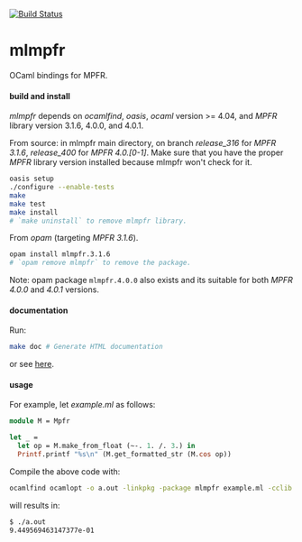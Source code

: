 [![Build Status](https://travis-ci.com/thvnx/mlmpfr.svg?branch=travis-ci)](https://travis-ci.com/thvnx/mlmpfr)

# mlmpfr
OCaml bindings for MPFR.

#### build and install

*mlmpfr* depends on _ocamlfind_, _oasis_, _ocaml_ version >= 4.04, and
_MPFR_ library version 3.1.6, 4.0.0, and 4.0.1.

From source: in mlmpfr main directory, on branch _release_316_ for _MPFR 3.1.6_, _release_400_ for _MPFR 4.0.[0-1]_.
Make sure that you have the proper _MPFR_ library version installed because mlmpfr won't check for it.

```bash
oasis setup
./configure --enable-tests
make
make test
make install
# `make uninstall` to remove mlmpfr library.
```

From _opam_ (targeting _MPFR 3.1.6_).

```bash
opam install mlmpfr.3.1.6
# `opam remove mlmpfr` to remove the package.
```
Note: opam package `mlmpfr.4.0.0` also exists and its suitable for both _MPFR 4.0.0_ and _4.0.1_ versions.

#### documentation

Run:
```bash
make doc # Generate HTML documentation
```
or see [here](https://thvnx.github.io/mlmpfr/).

#### usage

For example, let _example.ml_ as follows:

```ocaml
module M = Mpfr

let _ =
  let op = M.make_from_float (~-. 1. /. 3.) in
  Printf.printf "%s\n" (M.get_formatted_str (M.cos op))
```

Compile the above code with:

```bash
ocamlfind ocamlopt -o a.out -linkpkg -package mlmpfr example.ml -cclib -lmpfr
```
will results in:

```bash
$ ./a.out
9.449569463147377e-01
```

